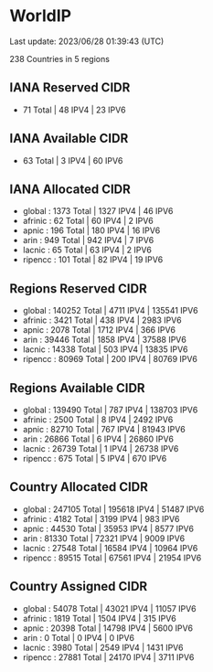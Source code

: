 # WorldIP

Last update: 2023/06/28 01:39:43 (UTC)

238 Countries in 5 regions

## IANA Reserved CIDR

- 71 Total | 48 IPV4 | 23 IPV6

## IANA Available CIDR

- 63 Total | 3 IPV4 | 60 IPV6

## IANA Allocated CIDR

- global : 1373 Total | 1327 IPV4 | 46 IPV6
- afrinic : 62 Total | 60 IPV4 | 2 IPV6
- apnic : 196 Total | 180 IPV4 | 16 IPV6
- arin : 949 Total | 942 IPV4 | 7 IPV6
- lacnic : 65 Total | 63 IPV4 | 2 IPV6
- ripencc : 101 Total | 82 IPV4 | 19 IPV6

## Regions Reserved CIDR

- global : 140252 Total | 4711 IPV4 | 135541 IPV6
- afrinic : 3421 Total | 438 IPV4 | 2983 IPV6
- apnic : 2078 Total | 1712 IPV4 | 366 IPV6
- arin : 39446 Total | 1858 IPV4 | 37588 IPV6
- lacnic : 14338 Total | 503 IPV4 | 13835 IPV6
- ripencc : 80969 Total | 200 IPV4 | 80769 IPV6

## Regions Available CIDR

- global : 139490 Total | 787 IPV4 | 138703 IPV6
- afrinic : 2500 Total | 8 IPV4 | 2492 IPV6
- apnic : 82710 Total | 767 IPV4 | 81943 IPV6
- arin : 26866 Total | 6 IPV4 | 26860 IPV6
- lacnic : 26739 Total | 1 IPV4 | 26738 IPV6
- ripencc : 675 Total | 5 IPV4 | 670 IPV6

## Country Allocated CIDR

- global : 247105 Total | 195618 IPV4 | 51487 IPV6
- afrinic : 4182 Total | 3199 IPV4 | 983 IPV6
- apnic : 44530 Total | 35953 IPV4 | 8577 IPV6
- arin : 81330 Total | 72321 IPV4 | 9009 IPV6
- lacnic : 27548 Total | 16584 IPV4 | 10964 IPV6
- ripencc : 89515 Total | 67561 IPV4 | 21954 IPV6

## Country Assigned CIDR

- global : 54078 Total | 43021 IPV4 | 11057 IPV6
- afrinic : 1819 Total | 1504 IPV4 | 315 IPV6
- apnic : 20398 Total | 14798 IPV4 | 5600 IPV6
- arin : 0 Total | 0 IPV4 | 0 IPV6
- lacnic : 3980 Total | 2549 IPV4 | 1431 IPV6
- ripencc : 27881 Total | 24170 IPV4 | 3711 IPV6
